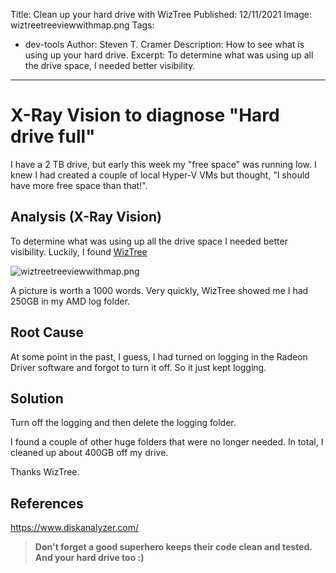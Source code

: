 Title: Clean up your hard drive with WizTree
Published: 12/11/2021
Image: wiztreetreeviewwithmap.png
Tags: 
  - dev-tools
Author: Steven T. Cramer
Description: How to see what is using up your hard drive.
Excerpt: To determine what was using up all the drive space, I needed better visibility. 
---

# X-Ray Vision to diagnose "Hard drive full"

I have a 2 TB drive, but early this week my "free space" was running low. I knew I had created a couple of local Hyper-V VMs but thought, "I should have more free space than that!".

## Analysis (X-Ray Vision)

To determine what was using up all the drive space I needed better visibility. Luckily, I found [WizTree](https://www.diskanalyzer.com/)

 ![wiztreetreeviewwithmap.png](/images/wiztreetreeviewwithmap.png)

A picture is worth a 1000 words. Very quickly, WizTree showed me I had 250GB in my AMD log folder.

## Root Cause

At some point in the past, I guess, I had turned on logging in the Radeon Driver software and forgot to turn it off. So it just kept logging.

## Solution

Turn off the logging and then delete the logging folder.

I found a couple of other huge folders that were no longer needed.  In total, I cleaned up about 400GB off my drive.

Thanks WizTree.

## References
https://www.diskanalyzer.com/


>**Don't forget a good superhero keeps their code  clean and tested. And your hard drive too :)**
